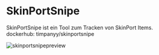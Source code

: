 # SkinPortSnipe

SkinPortSnipe ist ein Tool zum Tracken von SkinPort Items.<br>
dockerhub: timpanyy/skinportsnipe



![skinportsnipepreview](https://user-images.githubusercontent.com/44554377/232314365-e9b4466a-dad2-47ed-8915-4c3f45f986b2.png)
